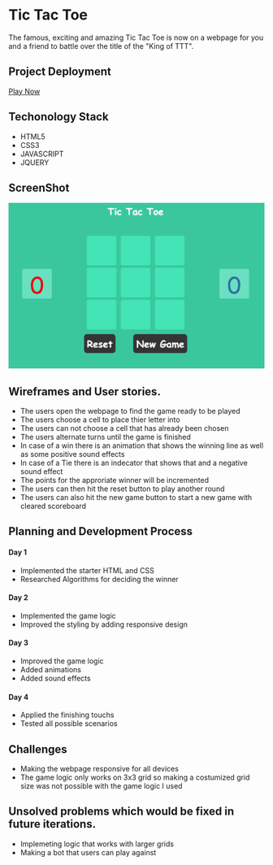 <!-- md -> markdown -->
<!-- Github markdown -->

# Tic Tac Toe
The famous, exciting and amazing Tic Tac Toe is now on a webpage for you and a friend to battle over the title of the "King of TTT".

## Project Deployment
[Play Now](https://ahmedalnemer.github.io/project-1/)

<!-- Tech list -->
## Techonology Stack
* HTML5
* CSS3
* JAVASCRIPT
* JQUERY

## ScreenShot
<!-- Image -->
![webpageImage](./images/WebpageImage.png)

## Wireframes and User stories.
* The users open the webpage to find the game ready to be played
* The users choose a cell to place thier letter into
* The users can not choose a cell that has already been chosen
* The users alternate turns until the game is finished
* In case of a win there is an animation that shows the winning line as well as some positive sound effects
* In case of a Tie there is an indecator that shows that and a negative sound effect
* The points for the approriate winner will be incremented
* The users can then hit the reset button to play another round
* The users can also hit the new game button to start a new game with cleared scoreboard

## Planning and Development Process
#### Day 1
* Implemented the starter HTML and CSS
* Researched Algorithms for deciding the winner

#### Day 2
* Implemented the game logic
* Improved the styling by adding responsive design

#### Day 3
* Improved the game logic
* Added animations
* Added sound effects

#### Day 4
* Applied the finishing touchs
* Tested all possible scenarios

## Challenges
* Making the webpage responsive for all devices
* The game logic only works on 3x3 grid so making a costumized grid size was not possible with the game logic I used

## Unsolved problems which would be fixed in future iterations.
* Implemeting logic that works with larger grids
* Making a bot that users can play against
